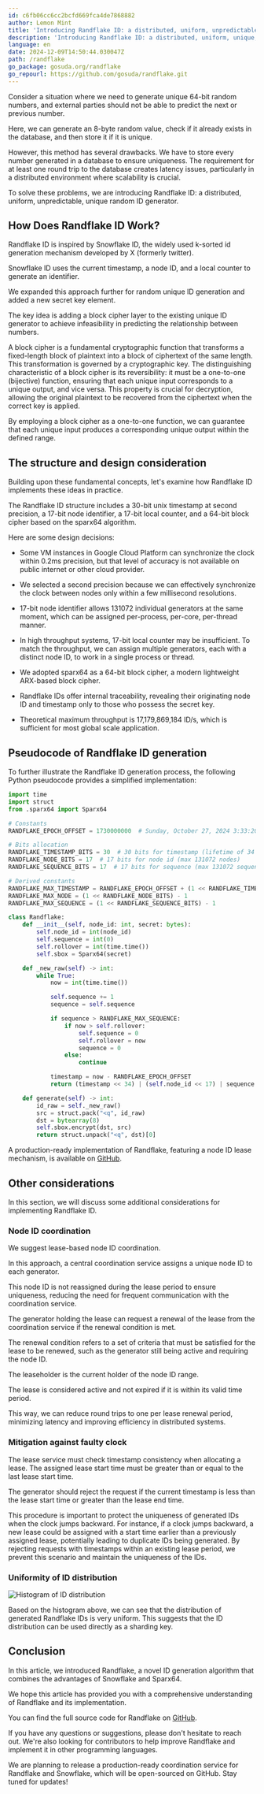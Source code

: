 ```yaml
---
id: c6fb06cc6cc2bcfd669fca4de7868882
author: Lemon Mint
title: 'Introducing Randflake ID: a distributed, uniform, unpredictable, unique random ID generator.'
description: 'Introducing Randflake ID: a distributed, uniform, unique, and unpredictable ID generator inspired by Snowflake, using a block cipher for security.'
language: en
date: 2024-12-09T14:50:44.030047Z
path: /randflake
go_package: gosuda.org/randflake
go_repourl: https://github.com/gosuda/randflake.git
---
```


Consider a situation where we need to generate unique 64-bit random numbers, and external parties should not be able to predict the next or previous number.

Here, we can generate an 8-byte random value, check if it already exists in the database, and then store it if it is unique.

However, this method has several drawbacks. We have to store every number generated in a database to ensure uniqueness. The requirement for at least one round trip to the database creates latency issues, particularly in a distributed environment where scalability is crucial.

To solve these problems, we are introducing Randflake ID: a distributed, uniform, unpredictable, unique random ID generator.

## How Does Randflake ID Work?

Randflake ID is inspired by Snowflake ID, the widely used k-sorted id generation mechanism developed by X (formerly twitter).

Snowflake ID uses the current timestamp, a node ID, and a local counter to generate an identifier.

We expanded this approach further for random unique ID generation and added a new secret key element.

The key idea is adding a block cipher layer to the existing unique ID generator to achieve infeasibility in predicting the relationship between numbers.

A block cipher is a fundamental cryptographic function that transforms a fixed-length block of plaintext into a block of ciphertext of the same length. This transformation is governed by a cryptographic key. The distinguishing characteristic of a block cipher is its reversibility: it must be a one-to-one (bijective) function, ensuring that each unique input corresponds to a unique output, and vice versa. This property is crucial for decryption, allowing the original plaintext to be recovered from the ciphertext when the correct key is applied.

By employing a block cipher as a one-to-one function, we can guarantee that each unique input produces a corresponding unique output within the defined range.

## The structure and design consideration

Building upon these fundamental concepts, let's examine how Randflake ID implements these ideas in practice.

The Randflake ID structure includes a 30-bit unix timestamp at second precision, a 17-bit node identifier, a 17-bit local counter, and a 64-bit block cipher based on the sparx64 algorithm.

Here are some design decisions:

- Some VM instances in Google Cloud Platform can synchronize the clock within 0.2ms precision, but that level of accuracy is not available on public internet or other cloud provider.

- We selected a second precision because we can effectively synchronize the clock between nodes only within a few millisecond resolutions.

- 17-bit node identifier allows 131072 individual generators at the same moment, which can be assigned per-process, per-core, per-thread manner.

- In high throughput systems, 17-bit local counter may be insufficient. To match the throughput, we can assign multiple generators, each with a distinct node ID, to work in a single process or thread.

- We adopted sparx64 as a 64-bit block cipher, a modern lightweight ARX-based block cipher.

- Randflake IDs offer internal traceability, revealing their originating node ID and timestamp only to those who possess the secret key.

- Theoretical maximum throughput is 17,179,869,184 ID/s, which is sufficient for most global scale application.

## Pseudocode of Randflake ID generation

To further illustrate the Randflake ID generation process, the following Python pseudocode provides a simplified implementation:

```python
import time
import struct
from .sparx64 import Sparx64

# Constants
RANDFLAKE_EPOCH_OFFSET = 1730000000  # Sunday, October 27, 2024 3:33:20 AM UTC

# Bits allocation
RANDFLAKE_TIMESTAMP_BITS = 30  # 30 bits for timestamp (lifetime of 34 years)
RANDFLAKE_NODE_BITS = 17  # 17 bits for node id (max 131072 nodes)
RANDFLAKE_SEQUENCE_BITS = 17  # 17 bits for sequence (max 131072 sequences)

# Derived constants
RANDFLAKE_MAX_TIMESTAMP = RANDFLAKE_EPOCH_OFFSET + (1 << RANDFLAKE_TIMESTAMP_BITS) - 1
RANDFLAKE_MAX_NODE = (1 << RANDFLAKE_NODE_BITS) - 1
RANDFLAKE_MAX_SEQUENCE = (1 << RANDFLAKE_SEQUENCE_BITS) - 1

class Randflake:
    def __init__(self, node_id: int, secret: bytes):
        self.node_id = int(node_id)
        self.sequence = int(0)
        self.rollover = int(time.time())
        self.sbox = Sparx64(secret)

    def _new_raw(self) -> int:
        while True:
            now = int(time.time())

            self.sequence += 1
            sequence = self.sequence

            if sequence > RANDFLAKE_MAX_SEQUENCE:
                if now > self.rollover:
                    self.sequence = 0
                    self.rollover = now
                    sequence = 0
                else:
                    continue

            timestamp = now - RANDFLAKE_EPOCH_OFFSET
            return (timestamp << 34) | (self.node_id << 17) | sequence

    def generate(self) -> int:
        id_raw = self._new_raw()
        src = struct.pack("<q", id_raw)
        dst = bytearray(8)
        self.sbox.encrypt(dst, src)
        return struct.unpack("<q", dst)[0]
```

A production-ready implementation of Randflake, featuring a node ID lease mechanism, is available on [GitHub](https://github.com/gosuda/randflake).

## Other considerations

In this section, we will discuss some additional considerations for implementing Randflake ID.

### Node ID coordination

We suggest lease-based node ID coordination.

In this approach, a central coordination service assigns a unique node ID to each generator.

This node ID is not reassigned during the lease period to ensure uniqueness, reducing the need for frequent communication with the coordination service.

The generator holding the lease can request a renewal of the lease from the coordination service if the renewal condition is met.

The renewal condition refers to a set of criteria that must be satisfied for the lease to be renewed, such as the generator still being active and requiring the node ID.

The leaseholder is the current holder of the node ID range.

The lease is considered active and not expired if it is within its valid time period.

This way, we can reduce round trips to one per lease renewal period, minimizing latency and improving efficiency in distributed systems.

### Mitigation against faulty clock

The lease service must check timestamp consistency when allocating a lease. The assigned lease start time must be greater than or equal to the last lease start time.

The generator should reject the request if the current timestamp is less than the lease start time or greater than the lease end time.

This procedure is important to protect the uniqueness of generated IDs when the clock jumps backward. For instance, if a clock jumps backward, a new lease could be assigned with a start time earlier than a previously assigned lease, potentially leading to duplicate IDs being generated. By rejecting requests with timestamps within an existing lease period, we prevent this scenario and maintain the uniqueness of the IDs.

### Uniformity of ID distribution

![Histogram of ID distribution](/assets/images/randflake/histogram.png)

Based on the histogram above, we can see that the distribution of generated Randflake IDs is very uniform. This suggests that the ID distribution can be used directly as a sharding key.

## Conclusion

In this article, we introduced Randflake, a novel ID generation algorithm that combines the advantages of Snowflake and Sparx64.

We hope this article has provided you with a comprehensive understanding of Randflake and its implementation.

You can find the full source code for Randflake on [GitHub](https://github.com/gosuda/randflake).

If you have any questions or suggestions, please don't hesitate to reach out. We're also looking for contributors to help improve Randflake and implement it in other programming languages.

We are planning to release a production-ready coordination service for Randflake and Snowflake, which will be open-sourced on GitHub. Stay tuned for updates!
